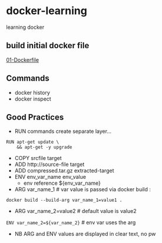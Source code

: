 # docker-learning
learning docker
## build initial docker file
[01-Dockerfile](./01-Dockerfile)
## Commands
- docker history
- docker inspect
## Good Practices
- RUN commands create separate layer... 

```
RUN apt-get update \
	&& apt-get -y upgrade
```
- COPY srcfile target
- ADD http://source-file target
- ADD compressed.tar.gz extracted-target
- ENV env_var_name env_value
  - env reference ${env_var_name}
- ARG var_name_1 # var value is passed via docker build : 

`docker build --build-arg var_name_1=value1 .`

- ARG var_name_2=value2 # default value is value2
  
`ENV var_name_2=${var_name_2}` # env var uses the arg 

- NB ARG and ENV values are displayed in clear text, no pw

  

  
